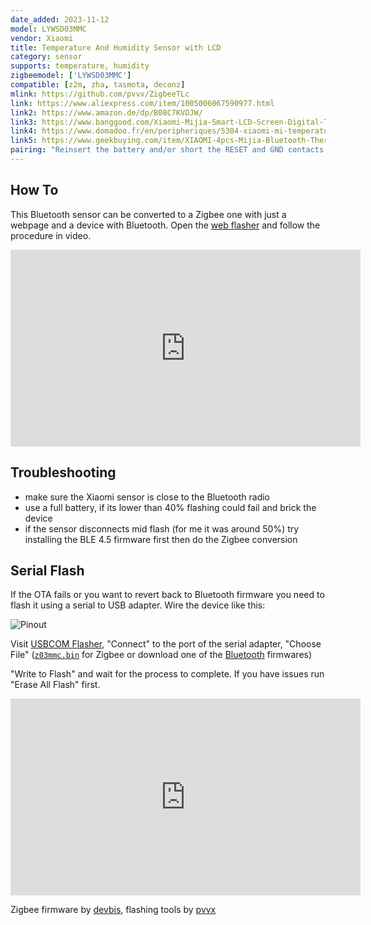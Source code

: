 ```yaml
---
date_added: 2023-11-12
model: LYWSD03MMC
vendor: Xiaomi
title: Temperature And Humidity Sensor with LCD
category: sensor
supports: temperature, humidity
zigbeemodel: ['LYWSD03MMC']
compatible: [z2m, zha, tasmota, deconz]
mlink: https://github.com/pvvx/ZigbeeTLc
link: https://www.aliexpress.com/item/1005006067590977.html
link2: https://www.amazon.de/dp/B08C7KVDJW/
link3: https://www.banggood.com/Xiaomi-Mijia-Smart-LCD-Screen-Digital-Thermometer-2-bluetooth-Temperature-Humidity-Sensor-Moisture-Meter-Mijia-App-p-1977441.html
link4: https://www.domadoo.fr/en/peripheriques/5304-xiaomi-mi-temperature-and-humidity-monitor-2-6934177717079.html
link5: https://www.geekbuying.com/item/XIAOMI-4pcs-Mijia-Bluetooth-Thermometer-Hygrometer-2-White-425423.html
pairing: "Reinsert the battery and/or short the RESET and GND contacts above the battery for 3 seconds."
---
```


## How To

This Bluetooth sensor can be converted to a Zigbee one with just a webpage and a device with Bluetooth. Open the [web flasher](https://pvvx.github.io/ATC_MiThermometer/TelinkMiFlasher.html) and follow the procedure in video.

<iframe width="560" height="315" src="https://www.youtube-nocookie.com/embed/KO_fWBtoHq8?si=beaEVLiJ-b9rNWbO" title="YouTube video player" frameborder="0" allow="accelerometer; autoplay; clipboard-write; encrypted-media; gyroscope; picture-in-picture; web-share" allowfullscreen></iframe>

## Troubleshooting

- make sure the Xiaomi sensor is close to the Bluetooth radio
- use a full battery, if its lower than 40% flashing could fail and brick the device
- if the sensor disconnects mid flash (for me it was around 50%) try installing the BLE 4.5 firmware first then do the Zigbee conversion

## Serial Flash

If the OTA fails or you want to revert back to Bluetooth firmware you need to flash it using a serial to USB adapter. Wire the device like this:

![Pinout](/assets/images/devices/Xiaomi_LYWSD03MMC_pinout.webp)

Visit [USBCOM Flasher](https://pvvx.github.io/ATC_MiThermometer/USBCOMFlashTx.html), "Connect" to the port of the serial adapter, "Choose File" ([`z03mmc.bin`](https://github.com/devbis/z03mmc/releases) for Zigbee or download one of the [Bluetooth](https://github.com/pvvx/ATC_MiThermometer/tree/master) firmwares)

"Write to Flash" and wait for the process to complete. If you have issues run "Erase All Flash" first.

<iframe width="560" height="315" src="https://www.youtube-nocookie.com/embed/KD_bchKkwMQ?si=nD4jwLK9JDw9ym-A" title="YouTube video player" frameborder="0" allow="accelerometer; autoplay; clipboard-write; encrypted-media; gyroscope; picture-in-picture; web-share" allowfullscreen></iframe>

Zigbee firmware by [devbis](https://github.com/devbis/z03mmc), flashing tools by [pvvx](https://pvvx.github.io/)
